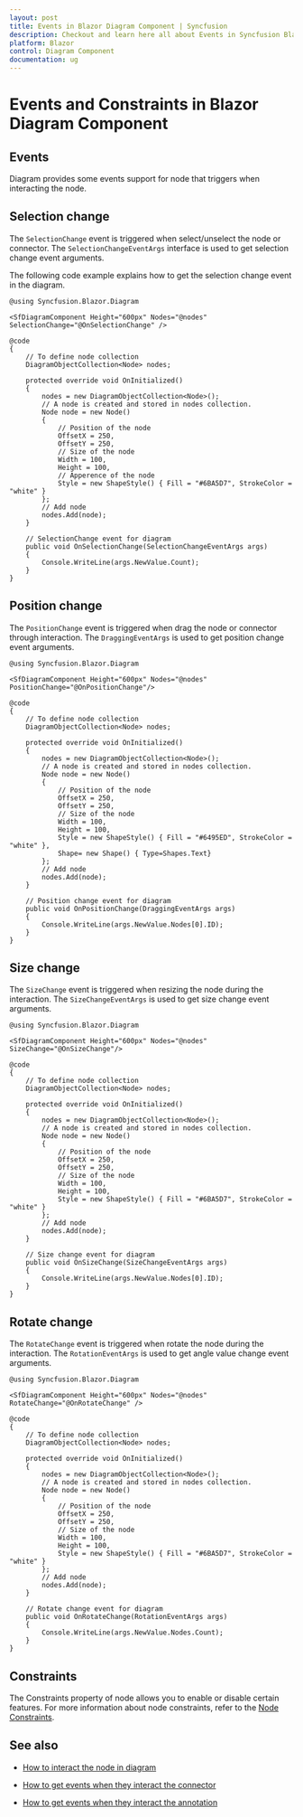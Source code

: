 ```yaml
---
layout: post
title: Events in Blazor Diagram Component | Syncfusion
description: Checkout and learn here all about Events in Syncfusion Blazor Diagram component and much more details.
platform: Blazor
control: Diagram Component
documentation: ug
---
```


# Events and Constraints in Blazor Diagram Component

## Events

Diagram provides some events support for node that triggers when interacting the node.

## Selection change

The `SelectionChange` event is triggered when select/unselect the node or connector. The `SelectionChangeEventArgs` interface is used to get selection change event arguments.

The following code example explains how to get the selection change event in the diagram.

```cshtml
@using Syncfusion.Blazor.Diagram

<SfDiagramComponent Height="600px" Nodes="@nodes" SelectionChange="@OnSelectionChange" />

@code
{
    // To define node collection
    DiagramObjectCollection<Node> nodes;

    protected override void OnInitialized()
    {
        nodes = new DiagramObjectCollection<Node>();
        // A node is created and stored in nodes collection.
        Node node = new Node()
        {
            // Position of the node
            OffsetX = 250,
            OffsetY = 250,
            // Size of the node
            Width = 100,
            Height = 100,
            // Apperence of the node
            Style = new ShapeStyle() { Fill = "#6BA5D7", StrokeColor = "white" }
        };
        // Add node
        nodes.Add(node);
    }

    // SelectionChange event for diagram
    public void OnSelectionChange(SelectionChangeEventArgs args)
    {
        Console.WriteLine(args.NewValue.Count);
    }
}
```

## Position change

The `PositionChange` event is triggered when drag the node or connector through interaction. The `DraggingEventArgs` is used to get position change event arguments.

```cshtml
@using Syncfusion.Blazor.Diagram

<SfDiagramComponent Height="600px" Nodes="@nodes" PositionChange="@OnPositionChange"/>

@code
{
    // To define node collection
    DiagramObjectCollection<Node> nodes;

    protected override void OnInitialized()
    {
        nodes = new DiagramObjectCollection<Node>();
        // A node is created and stored in nodes collection.
        Node node = new Node()
        {
            // Position of the node
            OffsetX = 250,
            OffsetY = 250,
            // Size of the node
            Width = 100,
            Height = 100,
            Style = new ShapeStyle() { Fill = "#6495ED", StrokeColor = "white" },
            Shape= new Shape() { Type=Shapes.Text}
        };
        // Add node
        nodes.Add(node);
    }

    // Position change event for diagram
    public void OnPositionChange(DraggingEventArgs args)
    {
        Console.WriteLine(args.NewValue.Nodes[0].ID);
    }
}
```

## Size change

The `SizeChange` event is triggered when resizing the node during the interaction. The `SizeChangeEventArgs` is used to get size change event arguments.

```cshtml
@using Syncfusion.Blazor.Diagram

<SfDiagramComponent Height="600px" Nodes="@nodes" SizeChange="@OnSizeChange"/>

@code
{
    // To define node collection
    DiagramObjectCollection<Node> nodes;

    protected override void OnInitialized()
    {
        nodes = new DiagramObjectCollection<Node>();
        // A node is created and stored in nodes collection.
        Node node = new Node()
        {
            // Position of the node
            OffsetX = 250,
            OffsetY = 250,
            // Size of the node
            Width = 100,
            Height = 100,
            Style = new ShapeStyle() { Fill = "#6BA5D7", StrokeColor = "white" }
        };
        // Add node
        nodes.Add(node);
    }

    // Size change event for diagram
    public void OnSizeChange(SizeChangeEventArgs args)
    {
        Console.WriteLine(args.NewValue.Nodes[0].ID);
    }
}
```

## Rotate change

The `RotateChange` event is triggered when rotate the node during the interaction. The `RotationEventArgs` is used to get angle value change event arguments.

```cshtml
@using Syncfusion.Blazor.Diagram

<SfDiagramComponent Height="600px" Nodes="@nodes" RotateChange="@OnRotateChange" />

@code
{
    // To define node collection
    DiagramObjectCollection<Node> nodes;

    protected override void OnInitialized()
    {
        nodes = new DiagramObjectCollection<Node>();
        // A node is created and stored in nodes collection.
        Node node = new Node()
        {
            // Position of the node
            OffsetX = 250,
            OffsetY = 250,
            // Size of the node
            Width = 100,
            Height = 100,
            Style = new ShapeStyle() { Fill = "#6BA5D7", StrokeColor = "white" }
        };
        // Add node
        nodes.Add(node);
    }

    // Rotate change event for diagram
    public void OnRotateChange(RotationEventArgs args)
    {
        Console.WriteLine(args.NewValue.Nodes.Count);
    }
}
```

## Constraints

The Constraints property of node allows you to enable or disable certain features. For more information about node constraints, refer to the [Node Constraints](../constraints).

## See also

* [How to interact the node in diagram](./interaction)

* [How to get events when they interact the connector](../connectors/events)

* [How to get events when they interact the annotation](../annotations/events)
